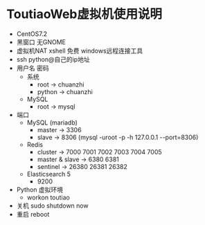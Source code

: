 # ToutiaoWeb虚拟机使用说明

- CentOS7.2
- 黑窗口 无GNOME
- 虚拟机NAT   xshell 免费  windows远程连接工具
- ssh python@自己的ip地址
- 用户名 密码
  - 系统
    - root  -> chuanzhi
    - python -> chuanzhi
  - MySQL
    - root -> mysql
- 端口
  - MySQL (mariadb)
    - master -> 3306
    - slave -> 8306   (mysql -uroot -p -h 127.0.0.1 --port=8306)
  - Redis
    - cluster  -> 7000  7001 7002 7003 7004 7005
    - master & slave -> 6380 6381
    - sentinel -> 26380 26381 26382
  - Elasticsearch 5
    - 9200
- Python 虚拟环境 
  - workon toutiao
- 关机 sudo shutdown now
- 重启 reboot